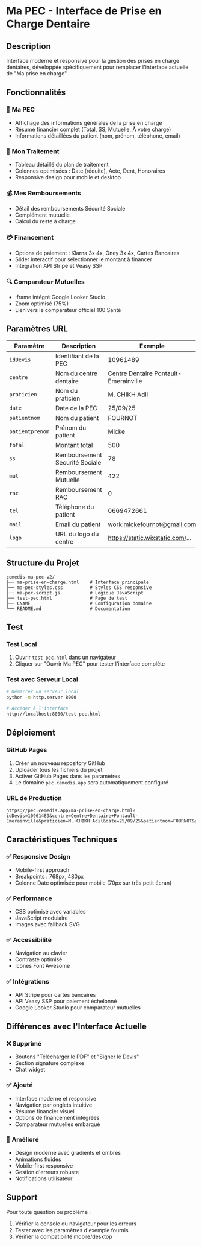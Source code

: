 # Ma PEC - Interface de Prise en Charge Dentaire

## Description
Interface moderne et responsive pour la gestion des prises en charge dentaires, développée spécifiquement pour remplacer l'interface actuelle de "Ma prise en charge".

## Fonctionnalités

### 🏥 **Ma PEC**
- Affichage des informations générales de la prise en charge
- Résumé financier complet (Total, SS, Mutuelle, À votre charge)
- Informations détaillées du patient (nom, prénom, téléphone, email)

### 🦷 **Mon Traitement**
- Tableau détaillé du plan de traitement
- Colonnes optimisées : Date (réduite), Acte, Dent, Honoraires
- Responsive design pour mobile et desktop

### 💰 **Mes Remboursements**
- Détail des remboursements Sécurité Sociale
- Complément mutuelle
- Calcul du reste à charge

### 💳 **Financement**
- Options de paiement : Klarna 3x 4x, Oney 3x 4x, Cartes Bancaires
- Slider interactif pour sélectionner le montant à financer
- Intégration API Stripe et Veasy SSP

### 🔍 **Comparateur Mutuelles**
- Iframe intégré Google Looker Studio
- Zoom optimisé (75%)
- Lien vers le comparateur officiel 100 Santé

## Paramètres URL

| Paramètre | Description | Exemple |
|-----------|-------------|---------|
| `idDevis` | Identifiant de la PEC | 10961489 |
| `centre` | Nom du centre dentaire | Centre Dentaire Pontault-Emerainville |
| `praticien` | Nom du praticien | M. CHIKH Adil |
| `date` | Date de la PEC | 25/09/25 |
| `patientnom` | Nom du patient | FOURNOT |
| `patientprenom` | Prénom du patient | Micke |
| `total` | Montant total | 500 |
| `ss` | Remboursement Sécurité Sociale | 78 |
| `mut` | Remboursement Mutuelle | 422 |
| `rac` | Remboursement RAC | 0 |
| `tel` | Téléphone du patient | 0669472661 |
| `mail` | Email du patient | work:mickefournot@gmail.com |
| `logo` | URL du logo du centre | https://static.wixstatic.com/... |

## Structure du Projet

```
cemedis-ma-pec-v2/
├── ma-prise-en-charge.html    # Interface principale
├── ma-pec-styles.css          # Styles CSS responsive
├── ma-pec-script.js           # Logique JavaScript
├── test-pec.html              # Page de test
├── CNAME                      # Configuration domaine
└── README.md                  # Documentation
```

## Test

### Test Local
1. Ouvrir `test-pec.html` dans un navigateur
2. Cliquer sur "Ouvrir Ma PEC" pour tester l'interface complète

### Test avec Serveur Local
```bash
# Démarrer un serveur local
python -m http.server 8000

# Accéder à l'interface
http://localhost:8000/test-pec.html
```

## Déploiement

### GitHub Pages
1. Créer un nouveau repository GitHub
2. Uploader tous les fichiers du projet
3. Activer GitHub Pages dans les paramètres
4. Le domaine `pec.cemedis.app` sera automatiquement configuré

### URL de Production
```
https://pec.cemedis.app/ma-prise-en-charge.html?idDevis=10961489&centre=Centre+Dentaire+Pontault-Emerainville&praticien=M.+CHIKH+Adil&date=25/09/25&patientnom=FOURNOT&patientprenom=Micke&total=500&ss=78&mut=422&rac=0&idCentre=3843&idPat=26868898&quotation_pdf=https://cemedis.app/W9sTQN9OUmHcsX6KZV0H&idPodio=3170719791&br=3292952679095559&tel=0669472661&idPraticien=22960405&idCentre=3843&mail=work:mickefournot@gmail.com&logo=https://static.wixstatic.com/media/b07e07_3003a06c5f8c4e0e8e019707a0f94594~mv2.png
```

## Caractéristiques Techniques

### ✅ **Responsive Design**
- Mobile-first approach
- Breakpoints : 768px, 480px
- Colonne Date optimisée pour mobile (70px sur très petit écran)

### ✅ **Performance**
- CSS optimisé avec variables
- JavaScript modulaire
- Images avec fallback SVG

### ✅ **Accessibilité**
- Navigation au clavier
- Contraste optimisé
- Icônes Font Awesome

### ✅ **Intégrations**
- API Stripe pour cartes bancaires
- API Veasy SSP pour paiement échelonné
- Google Looker Studio pour comparateur mutuelles

## Différences avec l'Interface Actuelle

### ❌ **Supprimé**
- Boutons "Télécharger le PDF" et "Signer le Devis"
- Section signature complexe
- Chat widget

### ✅ **Ajouté**
- Interface moderne et responsive
- Navigation par onglets intuitive
- Résumé financier visuel
- Options de financement intégrées
- Comparateur mutuelles embarqué

### 🔄 **Amélioré**
- Design moderne avec gradients et ombres
- Animations fluides
- Mobile-first responsive
- Gestion d'erreurs robuste
- Notifications utilisateur

## Support

Pour toute question ou problème :
1. Vérifier la console du navigateur pour les erreurs
2. Tester avec les paramètres d'exemple fournis
3. Vérifier la compatibilité mobile/desktop
